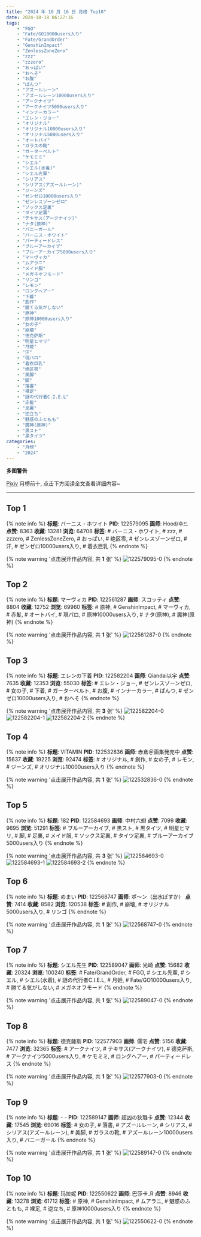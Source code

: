 ```yaml
---
title: "2024 年 10 月 16 日 月榜 Top10"
date: 2024-10-18 06:27:16
tags:
    - "FGO"
    - "Fate/GO10000users入り"
    - "Fate/GrandOrder"
    - "GenshinImpact"
    - "ZenlessZoneZero"
    - "zzz"
    - "zzzero"
    - "おっぱい"
    - "おへそ"
    - "お腹"
    - "ぱんつ"
    - "アズールレーン"
    - "アズールレーン10000users入り"
    - "アークナイツ"
    - "アークナイツ5000users入り"
    - "インナーカラー"
    - "エレン・ジョー"
    - "オリジナル"
    - "オリジナル10000users入り"
    - "オリジナル5000users入り"
    - "オートバイ"
    - "ガラスの靴"
    - "ガーターベルト"
    - "ケモミミ"
    - "シエル"
    - "シエル(水着)"
    - "シエル先輩"
    - "シリアス"
    - "シリアス(アズールレーン)"
    - "ジーンズ"
    - "ゼンゼロ10000users入り"
    - "ゼンレスゾーンゼロ"
    - "ソックス足裏"
    - "タイツ足裏"
    - "テキサス(アークナイツ)"
    - "ナタ(原神)"
    - "バニーガール"
    - "バーニス・ホワイト"
    - "パーティードレス"
    - "ブルーアーカイブ"
    - "ブルーアーカイブ5000users入り"
    - "マーヴィカ"
    - "ムアラニ"
    - "メイド服"
    - "メガネオフモード"
    - "リンゴ"
    - "レモン"
    - "ロングヘアー"
    - "下着"
    - "創作"
    - "勝てる気がしない"
    - "原神"
    - "原神10000users入り"
    - "女の子"
    - "崩壊"
    - "德克萨斯"
    - "明星ヒマリ"
    - "月姫"
    - "汗"
    - "現パロ"
    - "着衣巨乳"
    - "绝区零"
    - "美脚"
    - "脚"
    - "落書"
    - "裸足"
    - "謎の代行者C.I.E.L"
    - "赤髪"
    - "足裏"
    - "逆立ち"
    - "魅惑のふともも"
    - "魔神(原神)"
    - "黒スト"
    - "黒タイツ"
categories:
    - "月榜"
    - "2024"
---
```


<i class="fa fa-triangle-exclamation"></i>**多图警告**<i class="fa fa-triangle-exclamation"></i>

[Pixiv](https://www.pixiv.net/) 月榜前十, 点击下方阅读全文查看详细内容~

<!-- more -->

---

## Top 1

{% note info %}
**标题**: バーニス・ホワイト
**PID**: 122579095 **画师**: Hood/후드
**点赞**: 8363 **收藏**: 13281 **浏览**: 64708
**标签**: # バーニス・ホワイト, # zzz, # zzzero, # ZenlessZoneZero, # おっぱい, # 绝区零, # ゼンレスゾーンゼロ, # 汗, # ゼンゼロ10000users入り, # 着衣巨乳
{% endnote %}

{% note warning '点击展开作品内容, 共 **1** 张' %}
![122579095-0](https://i.pixiv.re/img-original/img/2024/09/19/18/50/26/122579095_p0.png)
{% endnote %}

## Top 2

{% note info %}
**标题**: マーヴィカ
**PID**: 122561287 **画师**: スコッティ
**点赞**: 8804 **收藏**: 12752 **浏览**: 69960
**标签**: # 原神, # GenshinImpact, # マーヴィカ, # 赤髪, # オートバイ, # 現パロ, # 原神10000users入り, # ナタ(原神), # 魔神(原神)
{% endnote %}

{% note warning '点击展开作品内容, 共 **1** 张' %}
![122561287-0](https://i.pixiv.re/img-original/img/2024/09/19/00/00/28/122561287_p0.jpg)
{% endnote %}

## Top 3

{% note info %}
**标题**: エレンの下着
**PID**: 122582204 **画师**: Qiandai以宇
**点赞**: 7635 **收藏**: 12353 **浏览**: 55030
**标签**: # エレン・ジョー, # ゼンレスゾーンゼロ, # 女の子, # 下着, # ガーターベルト, # お腹, # インナーカラー, # ぱんつ, # ゼンゼロ10000users入り, # おへそ
{% endnote %}

{% note warning '点击展开作品内容, 共 **3** 张' %}
![122582204-0](https://i.pixiv.re/img-original/img/2024/09/19/20/41/12/122582204_p0.jpg)
![122582204-1](https://i.pixiv.re/img-original/img/2024/09/19/20/41/12/122582204_p1.jpg)
![122582204-2](https://i.pixiv.re/img-original/img/2024/09/19/20/41/12/122582204_p2.jpg)
{% endnote %}

## Top 4

{% note info %}
**标题**: VITAMIN
**PID**: 122532836 **画师**: 赤倉＠画集発売中
**点赞**: 15637 **收藏**: 19225 **浏览**: 92474
**标签**: # オリジナル, # 創作, # 女の子, # レモン, # ジーンズ, # オリジナル10000users入り
{% endnote %}

{% note warning '点击展开作品内容, 共 **1** 张' %}
![122532836-0](https://i.pixiv.re/img-original/img/2024/09/18/00/00/54/122532836_p0.png)
{% endnote %}

## Top 5

{% note info %}
**标题**: 182
**PID**: 122584693 **画师**: 中村六翅
**点赞**: 7099 **收藏**: 9695 **浏览**: 51291
**标签**: # ブルーアーカイブ, # 黒スト, # 黒タイツ, # 明星ヒマリ, # 脚, # 足裏, # メイド服, # ソックス足裏, # タイツ足裏, # ブルーアーカイブ5000users入り
{% endnote %}

{% note warning '点击展开作品内容, 共 **3** 张' %}
![122584693-0](https://i.pixiv.re/img-original/img/2024/09/19/21/58/10/122584693_p0.jpg)
![122584693-1](https://i.pixiv.re/img-original/img/2024/09/19/21/58/10/122584693_p1.jpg)
![122584693-2](https://i.pixiv.re/img-original/img/2024/09/19/21/58/10/122584693_p2.jpg)
{% endnote %}

## Top 6

{% note info %}
**标题**: めまい
**PID**: 122568747 **画师**: ポ～ン（出水ぽすか）
**点赞**: 7414 **收藏**: 8582 **浏览**: 120538
**标签**: # 創作, # 崩壊, # オリジナル5000users入り, # リンゴ
{% endnote %}

{% note warning '点击展开作品内容, 共 **1** 张' %}
![122568747-0](https://i.pixiv.re/img-original/img/2024/09/19/07/30/02/122568747_p0.jpg)
{% endnote %}

## Top 7

{% note info %}
**标题**: シエル先生
**PID**: 122589047 **画师**: 光崎
**点赞**: 15682 **收藏**: 20324 **浏览**: 100240
**标签**: # Fate/GrandOrder, # FGO, # シエル先輩, # シエル, # シエル(水着), # 謎の代行者C.I.E.L, # 月姫, # Fate/GO10000users入り, # 勝てる気がしない, # メガネオフモード
{% endnote %}

{% note warning '点击展开作品内容, 共 **1** 张' %}
![122589047-0](https://i.pixiv.re/img-original/img/2024/09/20/00/00/08/122589047_p0.png)
{% endnote %}

## Top 8

{% note info %}
**标题**: 德克薩斯
**PID**: 122577903 **画师**: 儒宅
**点赞**: 5156 **收藏**: 7477 **浏览**: 32365
**标签**: # アークナイツ, # テキサス(アークナイツ), # 德克萨斯, # アークナイツ5000users入り, # ケモミミ, # ロングヘアー, # パーティードレス
{% endnote %}

{% note warning '点击展开作品内容, 共 **1** 张' %}
![122577903-0](https://i.pixiv.re/img-original/img/2024/09/19/18/00/08/122577903_p0.png)
{% endnote %}

## Top 9

{% note info %}
**标题**: - -
**PID**: 122589147 **画师**: 超凶の狄璐卡
**点赞**: 12344 **收藏**: 17545 **浏览**: 69016
**标签**: # 女の子, # 落書, # アズールレーン, # シリアス, # シリアス(アズールレーン), # 美脚, # ガラスの靴, # アズールレーン10000users入り, # バニーガール
{% endnote %}

{% note warning '点击展开作品内容, 共 **1** 张' %}
![122589147-0](https://i.pixiv.re/img-original/img/2024/09/20/00/00/24/122589147_p0.jpg)
{% endnote %}

## Top 10

{% note info %}
**标题**: 玛拉妮
**PID**: 122550622 **画师**: 巴莎卡_R
**点赞**: 8946 **收藏**: 13278 **浏览**: 61712
**标签**: # 原神, # GenshinImpact, # ムアラニ, # 魅惑のふともも, # 裸足, # 逆立ち, # 原神10000users入り
{% endnote %}

{% note warning '点击展开作品内容, 共 **1** 张' %}
![122550622-0](https://i.pixiv.re/img-original/img/2024/09/18/18/33/15/122550622_p0.jpg)
{% endnote %}
